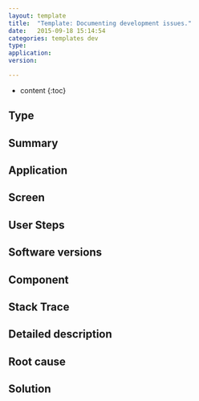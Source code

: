 ```yaml
---
layout: template
title:  "Template: Documenting development issues."
date:   2015-09-18 15:14:54
categories: templates dev
type:
application:
version:

---
```

* content
{:toc}


## Type

## Summary

## Application

## Screen

## User Steps

## Software versions

## Component

## Stack Trace

## Detailed description

## Root cause

## Solution
